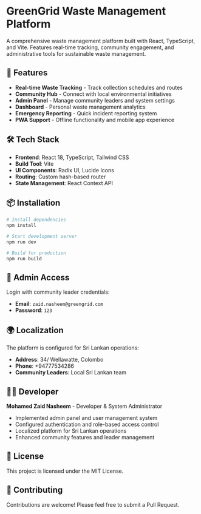 
# GreenGrid Waste Management Platform

A comprehensive waste management platform built with React, TypeScript, and Vite. Features real-time tracking, community engagement, and administrative tools for sustainable waste management.

## 🚀 Features

- **Real-time Waste Tracking** - Track collection schedules and routes
- **Community Hub** - Connect with local environmental initiatives
- **Admin Panel** - Manage community leaders and system settings
- **Dashboard** - Personal waste management analytics
- **Emergency Reporting** - Quick incident reporting system
- **PWA Support** - Offline functionality and mobile app experience

## 🛠️ Tech Stack

- **Frontend**: React 18, TypeScript, Tailwind CSS
- **Build Tool**: Vite
- **UI Components**: Radix UI, Lucide Icons
- **Routing**: Custom hash-based router
- **State Management**: React Context API

## 📦 Installation

```bash
# Install dependencies
npm install

# Start development server
npm run dev

# Build for production
npm run build
```

## 🔐 Admin Access

Login with community leader credentials:
- **Email**: `zaid.nasheem@greengrid.com`
- **Password**: `123`

## 🌍 Localization

The platform is configured for Sri Lankan operations:
- **Address**: 34/ Wellawatte, Colombo
- **Phone**: +94777534286
- **Community Leaders**: Local Sri Lankan team

## 👨‍💻 Developer

**Mohamed Zaid Nasheem** - Developer & System Administrator
- Implemented admin panel and user management system
- Configured authentication and role-based access control
- Localized platform for Sri Lankan operations
- Enhanced community features and leader management

## 📄 License

This project is licensed under the MIT License.

## 🤝 Contributing

Contributions are welcome! Please feel free to submit a Pull Request.